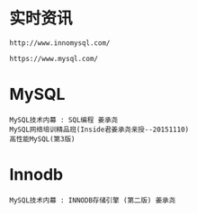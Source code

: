 

# 实时资讯

    http://www.innomysql.com/
    
    https://www.mysql.com/
    


# MySQL
  
    MySQL技术内幕 : SQL编程 姜承尧
    MySQL网络培训精品班(Inside君姜承尧亲授--20151110)
    高性能MySQL(第3版)
    
    
# Innodb

    MySQL技术内幕 : INNODB存储引擎 (第二版) 姜承尧


